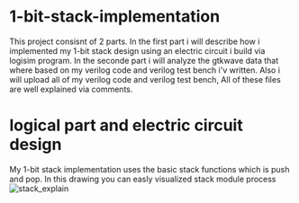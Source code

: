 # 1-bit-stack-implementation

This project consisnt of 2 parts. 
In the first part i will describe how i implemented my 1-bit stack design using an electric circuit i build via logisim program.
In the seconde part i will analyze the gtkwave data that where based on my verilog code and verilog test bench i'v written.
Also i will upload all of my verilog code and verilog test bench, All of these files are well explained via comments.

# logical part and electric circuit design
My 1-bit stack implementation uses the basic stack functions which is push and pop. 
In this drawing you can easly visualized stack module process 
![stack_explain](https://user-images.githubusercontent.com/43711624/135645239-aa94e552-c12f-4adb-81f3-e2b93b84e2d1.png)
